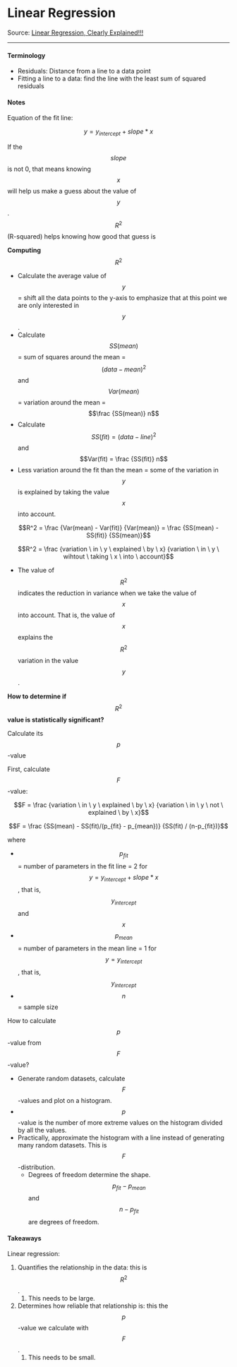 # Linear Regression

Source: [Linear Regression, Clearly Explained!!!](https://www.youtube.com/watch?v=nk2CQITm_eo)

***

#### Terminology

* Residuals: Distance from a line to a data point
* Fitting a line to a data: find the line with the least sum of squared residuals

#### Notes

Equation of the fit line:&#x20;

$$
y = y_{intercept} + slope * x
$$

If the $$slope$$ is not 0, that means knowing $$x$$ will help us make a guess about the value of $$y$$. $$R^2$$ (R-squared) helps knowing how good that guess is



**Computing** $$R^2$$

* Calculate the average value of $$y$$ = shift all the data points to the y-axis to emphasize that at this point we are only interested in $$y$$.
* Calculate $$SS(mean)$$ = sum of squares around the mean = $$(data-mean)^2$$ and $$Var(mean)$$ = variation around the mean = $$\frac {SS(mean)} n$$
* Calculate $$SS(fit) = (data-line)^2$$ and $$Var(fit) = \frac {SS(fit)} n$$
* Less variation around the fit than the mean = some of the variation in $$y$$ is explained by taking the value $$x$$ into account.

$$R^2 = \frac {Var(mean) - Var(fit)} {Var(mean)} = \frac {SS(mean) - SS(fit)} {SS(mean)}$$

$$R^2 = \frac {variation \ in \ y \ explained \ by \ x} {variation \ in \ y \ wihtout \ taking \ x \ into \ account}$$



* The value of $$R^2$$ indicates the reduction in variance when we take the value of $$x$$ into account. That is, the value of $$x$$ explains the $$R^2$$ variation in the value $$y$$.



**How to determine if** $$R^2$$ **value is statistically significant?**

Calculate its $$p$$-value

First, calculate $$F$$-value:

$$F = \frac {variation \ in \ y \ explained \ by \ x} {variation \ in \ y \ not \ explained \ by \ x}$$

$$F = \frac {SS(mean) - SS(fit)/(p_{fit} - p_{mean})} {SS(fit) / (n-p_{fit})}$$

where

* $$p_{fit}$$ = number of parameters in the fit line = 2 for $$y = y_{intercept} + slope * x$$, that is, $$y_{intercept}$$ and $$x$$
* $$p_{mean}$$ = number of parameters in the mean line = 1 for $$y=y_{intercept}$$, that is, $$y_{intercept}$$
* $$n$$ = sample size

How to calculate $$p$$-value from $$F$$-value?

* Generate random datasets, calculate $$F$$-values and plot on a histogram.
* $$p$$-value is the number of more extreme values on the histogram divided by all the values.
* Practically, approximate the histogram with a line instead of generating many random datasets. This is $$F$$-distribution.
  * Degrees of freedom determine the shape. $$p_{fit} - p_{mean}$$ and $$n-p_{fit}$$ are degrees of freedom.

#### Takeaways

Linear regression:

1. Quantifies the relationship in the data: this is $$R^2$$.
   1. This needs to be large.
2. Determines how reliable that relationship is: this the $$p$$-value we calculate with $$F$$.
   1. This needs to be small.
